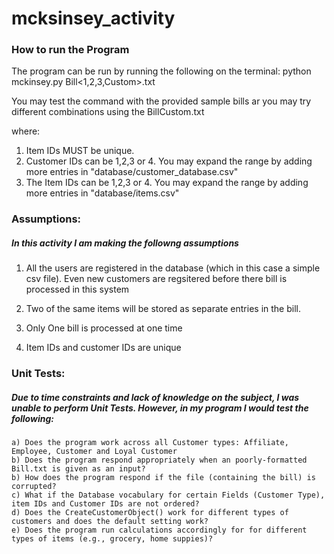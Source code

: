 # mcksinsey_activity

### How to run the Program

The program can be run by running the following on the terminal:
python mckinsey.py Bill<1,2,3,Custom>.txt

You may test the command with the provided sample bills ar you may try different combinations using the BillCustom.txt

where: 
1. Item IDs MUST be unique. 
2. Customer IDs can be 1,2,3 or 4. You may expand the range by adding more entries in "database/customer_database.csv"
3. The Item IDs can be 1,2,3 or 4. You may expand the range by adding more entries in "database/items.csv"
### Assumptions: 

##### In this activity I am making the followng assumptions
1. All the users are registered in the database (which in this case a simple csv file). Even new customers are regsitered before there bill is processed in this system

2. Two of the same items will be stored as separate entries in the bill. 

3. Only One bill is processed at one time

4. Item IDs and customer IDs are unique


### Unit Tests: 

##### Due to time constraints and lack of knowledge on the subject, I was unable to perform Unit Tests. However, in my program I would test the following: 
	a) Does the program work across all Customer types: Affiliate, Employee, Customer and Loyal Customer
	b) Does the program respond appropriately when an poorly-formatted Bill.txt is given as an input?
	b) How does the program respond if the file (containing the bill) is corrupted?
	c) What if the Database vocabulary for certain Fields (Customer Type), item IDs and Customer IDs are not ordered? 
	d) Does the CreateCustomerObject() work for different types of customers and does the default setting work?
	e) Does the program run calculations accordingly for for different types of items (e.g., grocery, home suppies)?
